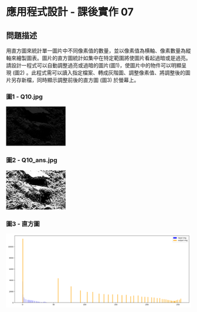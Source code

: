 # 應用程式設計 - 課後實作 07

## 問題描述
用直方圖來統計單一圖片中不同像素值的數量，並以像素值為横軸、像素數量為縱軸來繪製圖表。圖片的直方圖統計如集中在特定範圍將使圖片看起過暗或是過亮。  
請設計一程式可以自動調整過亮或過暗的圖片(圖1)，使圖片中的物件可以明顯呈現 (圖2) 。此程式需可以讀入指定檔案、轉成灰階圖、調整像素值、將調整後的圖片另存新檔，同時顯示調整前後的直方圖 (圖3) 於螢幕上。


### 圖1 - Q10.jpg
![!\[Alt text\](Q10.jpg)](image/Q10.jpg)
### 圖2 - Q10_ans.jpg
![!\[Alt text\](Q10_ans.jpg)](image/Q10_ans.jpg)
### 圖3 - 直方圖
![!\[Alt text\](histogram.png)](image/histogram.png)